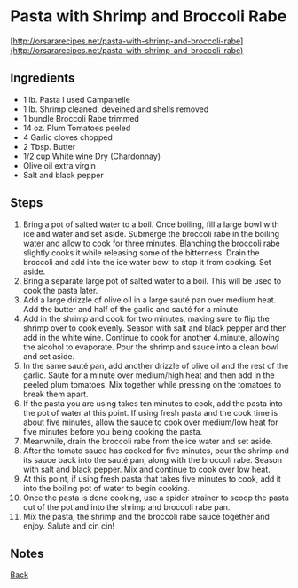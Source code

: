 # Pasta with Shrimp and Broccoli Rabe

[http://orsararecipes.net/pasta-with-shrimp-and-broccoli-rabe](http://orsararecipes.net/pasta-with-shrimp-and-broccoli-rabe)

## Ingredients

- 1 lb. Pasta I used Campanelle
- 1 lb. Shrimp cleaned, deveined and shells removed
- 1 bundle Broccoli Rabe trimmed
- 14 oz. Plum Tomatoes peeled
- 4 Garlic cloves chopped
- 2 Tbsp. Butter
- 1/2 cup White wine Dry (Chardonnay)
- Olive oil extra virgin
- Salt and black pepper

## Steps

1. Bring a pot of salted water to a boil. Once boiling, fill a large bowl with ice and water and set aside. Submerge the broccoli rabe in the boiling water and allow to cook for three minutes. Blanching the broccoli rabe slightly cooks it while releasing some of the bitterness. Drain the broccoli and add into the ice water bowl to stop it from cooking. Set aside.
2. Bring a separate large pot of salted water to a boil. This will be used to cook the pasta later.
3. Add a large drizzle of olive oil in a large sauté pan over medium heat. Add the butter and half of the garlic and sauté for a minute.
4. Add in the shrimp and cook for two minutes, making sure to flip the shrimp over to cook evenly. Season with salt and black pepper and then add in the white wine. Continue to cook for another 4.minute, allowing the alcohol to evaporate. Pour the shrimp and sauce into a clean bowl and set aside.
5. In the same sauté pan, add another drizzle of olive oil and the rest of the garlic. Sauté for a minute over medium/high heat and then add in the peeled plum tomatoes. Mix together while pressing on the tomatoes to break them apart.
6. If the pasta you are using takes ten minutes to cook, add the pasta into the pot of water at this point. If using fresh pasta and the cook time is about five minutes, allow the sauce to cook over medium/low heat for five minutes before you being cooking the pasta.
7. Meanwhile, drain the broccoli rabe from the ice water and set aside.
8. After the tomato sauce has cooked for five minutes, pour the shrimp and its sauce back into the sauté pan, along with the broccoli rabe. Season with salt and black pepper. Mix and continue to cook over low heat.
9. At this point, if using fresh pasta that takes five minutes to cook, add it into the boiling pot of water to begin cooking.
10. Once the pasta is done cooking, use a spider strainer to scoop the pasta out of the pot and into the shrimp and broccoli rabe pan.
11. Mix the pasta, the shrimp and the broccoli rabe sauce together and enjoy. Salute and cin cin!

## Notes

[Back](../readme.md)
